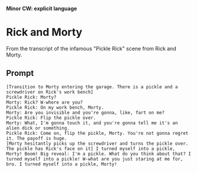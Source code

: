 **Minor CW: explicit language**

# Rick and Morty

From the transcript of the infamous "Pickle Rick" scene from Rick and Morty.

## Prompt

```
[Transition to Morty entering the garage. There is a pickle and a screwdriver on Rick's work bench]
Pickle Rick: Morty?
Morty: Rick? W-where are you?
Pickle Rick: On my work bench, Morty.
Morty: Are you invisible and you're gonna, like, fart on me?
Pickle Rick: Flip the pickle over.
Morty: What, I'm gonna touch it, and you're gonna tell me it's an alien dick or something.
Pickle Rick: Come on, flip the pickle, Morty. You're not gonna regret it. The payoff is huge.
[Morty hesitantly picks up the screwdriver and turns the pickle over. The pickle has Rick's face on it] I turned myself into a pickle, Morty! Boom! Big reveal: I'm a pickle. What do you think about that? I turned myself into a pickle! W-what are you just staring at me for, bro. I turned myself into a pickle, Morty!
```
